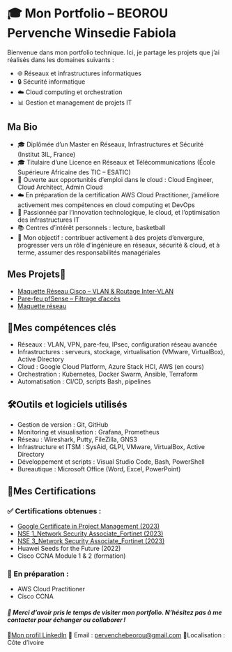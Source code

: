 # 🎓 Mon Portfolio – BEOROU Pervenche Winsedie Fabiola

Bienvenue dans mon portfolio technique. Ici, je partage les projets que j’ai réalisés dans les domaines suivants :  
- 🌐 Réseaux et infrastructures informatiques
- 🔒 Sécurité informatique
- ☁️ Cloud computing et orchestration
- 📊 Gestion et management de projets IT

## **Ma Bio**

- 🎓 Diplômée d’un Master en Réseaux, Infrastructures et Sécurité (Institut 3IL, France)
- 🎓 Titulaire d’une Licence en Réseaux et Télécommunications (École Supérieure Africaine des TIC – ESATIC)
- 💼 Ouverte aux opportunités d’emploi dans le cloud : Cloud Engineer, Cloud Architect, Admin Cloud
- ☁️ En préparation de la certification AWS Cloud Practitioner, j’améliore activement mes compétences en
      cloud computing et DevOps
- 🚀 Passionnée par l’innovation technologique, le cloud, et l’optimisation des infrastructures IT
- 📚 Centres d’intérêt personnels : lecture, basketball
- 🎯 Mon objectif : contribuer activement à des projets d’envergure, progresser vers un rôle d’ingénieure en
   réseaux, sécurité & cloud, et à terme, assumer des responsabilités managériales

## **Mes Projets**📁

* [Maquette Réseau Cisco – VLAN & Routage Inter-VLAN](./projets/maquette_vlan/)
* [Pare-feu pfSense – Filtrage d’accès](./projets/firewall_pfsense/)
* [Maquette réseau](https://github.com/pervenchebeorou/maquette-reseau-cisco/)
  
## 🔧**Mes compétences clés**
- Réseaux : VLAN, VPN, pare-feu, IPsec, configuration réseau avancée
- Infrastructures : serveurs, stockage, virtualisation (VMware, VirtualBox), Active Directory
- Cloud : Google Cloud Platform, Azure Stack HCI, AWS (en cours)
- Orchestration : Kubernetes, Docker Swarm, Ansible, Terraform
- Automatisation : CI/CD, scripts Bash, pipelines


## 🛠️**Outils et logiciels utilisés**

- Gestion de version : Git, GitHub
- Monitoring et visualisation : Grafana, Prometheus
- Réseau : Wireshark, Putty, FileZilla, GNS3
- Infrastructure et ITSM : SysAid, GLPI, VMware, VirtualBox, Active Directory
- Développement et scripts : Visual Studio Code, Bash, PowerShell
- Bureautique : Microsoft Office (Word, Excel, PowerPoint)

## 🏅**Mes Certifications**

### ✅ Certifications obtenues :
- [Google Certificate in Project Management (2023)](https://www.credly.com/badges/bd39c052-3561-4465-92b1-87cd6a3c1387/public_url)
- [NSE 1_Network Security Associate_Fortinet (2023)](./NSE_1_Certification.pdf/)
- [NSE 3_Network Security Associate_Fortinet (2023)](./NSE_3_Certificate.pdf)
- Huawei Seeds for the Future (2022)
- Cisco CCNA Module 1 & 2 (formation)
  
### 📍 En préparation : 
- AWS Cloud Practitioner
- Cisco CCNA

#### *🌟 Merci d’avoir pris le temps de visiter mon portfolio. N’hésitez pas à me contacter pour échanger ou collaborer !*
  💼[Mon profil LinkedIn](https://www.linkedin.com/in/pervenche-winsedie-fabiola-beorou-a89a02182)  📧 Email : pervenchebeorou@gmail.com 📍Localisation : Côte d’Ivoire  

